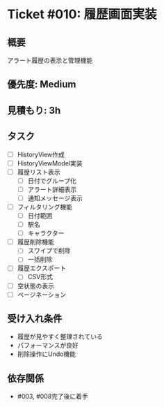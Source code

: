 # Ticket #010: 履歴画面実装

## 概要
アラート履歴の表示と管理機能

## 優先度: Medium
## 見積もり: 3h

## タスク
- [ ] HistoryView作成
- [ ] HistoryViewModel実装
- [ ] 履歴リスト表示
  - [ ] 日付でグループ化
  - [ ] アラート詳細表示
  - [ ] 通知メッセージ表示
- [ ] フィルタリング機能
  - [ ] 日付範囲
  - [ ] 駅名
  - [ ] キャラクター
- [ ] 履歴削除機能
  - [ ] スワイプで削除
  - [ ] 一括削除
- [ ] 履歴エクスポート
  - [ ] CSV形式
- [ ] 空状態の表示
- [ ] ページネーション

## 受け入れ条件
- 履歴が見やすく整理されている
- パフォーマンスが良好
- 削除操作にUndo機能

## 依存関係
- #003, #008完了後に着手